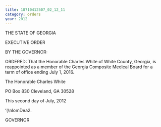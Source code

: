 ```yaml
---
title: 18710412507_02_12_11
category: orders
year: 2012
---
```

 

THE STATE OF GEORGIA

EXECUTIVE ORDER

BY THE GOVERNOR:

ORDERED: That the Honorable Charles White of White County, Georgia, is
reappointed as a member of the Georgia Composite Medical Board
for a term of office ending July 1, 2016.

The Honorable Charles White

PO Box 830
Cleveland, GA 30528

This second day of July, 2012

‘(\nIomDea2.

GOVERNOR

